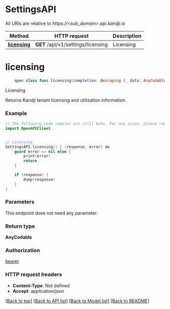 # SettingsAPI

All URIs are relative to *https://<sub_domain>.api.kandji.io*

Method | HTTP request | Description
------------- | ------------- | -------------
[**licensing**](SettingsAPI.md#licensing) | **GET** /api/v1/settings/licensing | Licensing


# **licensing**
```swift
    open class func licensing(completion: @escaping (_ data: AnyCodable?, _ error: Error?) -> Void)
```

Licensing

Returns Kandji tenant licensing and utilization information.

### Example
```swift
// The following code samples are still beta. For any issue, please report via http://github.com/OpenAPITools/openapi-generator/issues/new
import OpenAPIClient


// Licensing
SettingsAPI.licensing() { (response, error) in
    guard error == nil else {
        print(error)
        return
    }

    if (response) {
        dump(response)
    }
}
```

### Parameters
This endpoint does not need any parameter.

### Return type

**AnyCodable**

### Authorization

[bearer](../README.md#bearer)

### HTTP request headers

 - **Content-Type**: Not defined
 - **Accept**: application/json

[[Back to top]](#) [[Back to API list]](../README.md#documentation-for-api-endpoints) [[Back to Model list]](../README.md#documentation-for-models) [[Back to README]](../README.md)


